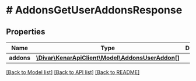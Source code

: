 # # AddonsGetUserAddonsResponse

## Properties

Name | Type | Description | Notes
------------ | ------------- | ------------- | -------------
**addons** | [**\Divar\KenarApiClient\Model\AddonsUserAddon[]**](AddonsUserAddon.md) |  | [optional]

[[Back to Model list]](../../README.md#models) [[Back to API list]](../../README.md#endpoints) [[Back to README]](../../README.md)

